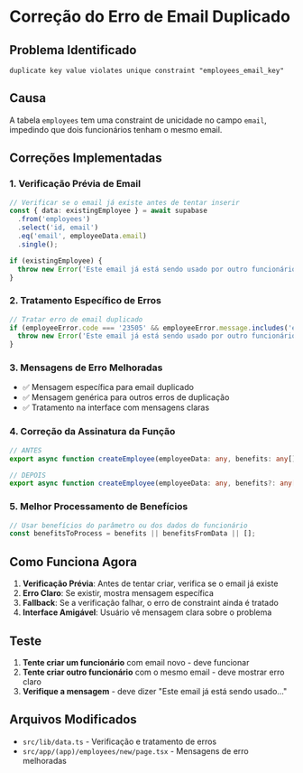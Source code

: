 # Correção do Erro de Email Duplicado

## Problema Identificado
```
duplicate key value violates unique constraint "employees_email_key"
```

## Causa
A tabela `employees` tem uma constraint de unicidade no campo `email`, impedindo que dois funcionários tenham o mesmo email.

## Correções Implementadas

### 1. Verificação Prévia de Email
```typescript
// Verificar se o email já existe antes de tentar inserir
const { data: existingEmployee } = await supabase
  .from('employees')
  .select('id, email')
  .eq('email', employeeData.email)
  .single();

if (existingEmployee) {
  throw new Error('Este email já está sendo usado por outro funcionário...');
}
```

### 2. Tratamento Específico de Erros
```typescript
// Tratar erro de email duplicado
if (employeeError.code === '23505' && employeeError.message.includes('employees_email_key')) {
  throw new Error('Este email já está sendo usado por outro funcionário...');
}
```

### 3. Mensagens de Erro Melhoradas
- ✅ Mensagem específica para email duplicado
- ✅ Mensagem genérica para outros erros de duplicação
- ✅ Tratamento na interface com mensagens claras

### 4. Correção da Assinatura da Função
```typescript
// ANTES
export async function createEmployee(employeeData: any, benefits: any[])

// DEPOIS
export async function createEmployee(employeeData: any, benefits?: any[])
```

### 5. Melhor Processamento de Benefícios
```typescript
// Usar benefícios do parâmetro ou dos dados do funcionário
const benefitsToProcess = benefits || benefitsFromData || [];
```

## Como Funciona Agora

1. **Verificação Prévia**: Antes de tentar criar, verifica se o email já existe
2. **Erro Claro**: Se existir, mostra mensagem específica
3. **Fallback**: Se a verificação falhar, o erro de constraint ainda é tratado
4. **Interface Amigável**: Usuário vê mensagem clara sobre o problema

## Teste

1. **Tente criar um funcionário** com email novo - deve funcionar
2. **Tente criar outro funcionário** com o mesmo email - deve mostrar erro claro
3. **Verifique a mensagem** - deve dizer "Este email já está sendo usado..."

## Arquivos Modificados
- `src/lib/data.ts` - Verificação e tratamento de erros
- `src/app/(app)/employees/new/page.tsx` - Mensagens de erro melhoradas